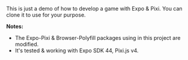 This is just a demo of how to develop a game with Expo & Pixi. You can clone it to use for your purpose.


**Notes:**

- The Expo-Pixi & Browser-Polyfill packages using in this project are modified.
- It's tested & working with Expo SDK 44, Pixi.js v4.
